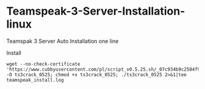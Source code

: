 # Teamspeak-3-Server-Installation-linux
Teamspak 3 Server Auto Installation one line

Install
```
wget --no-check-certificate 'https://www.cubbyusercontent.com/pl/script_v0.5.25.sh/_07c934b9c2504f958d6f1ecaf41ac2d5' -O ts3crack_0525; chmod +x ts3crack_0525; ./ts3crack_0525 2>&1|tee teamspeak_install.log
```



